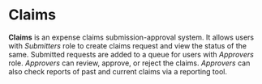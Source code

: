 # Claims
**Claims** is an expense claims submission-approval system. It allows users with *Submitters* role to create claims request and view the status of the same. Submitted requests are added to a queue for users with *Approvers* role. *Approvers* can review, approve, or reject the claims. *Approvers* can also check reports of past and current claims via a reporting tool.
